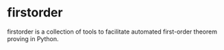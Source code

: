 # firstorder

firstorder is a collection of tools to facilitate automated first-order theorem proving in Python.
